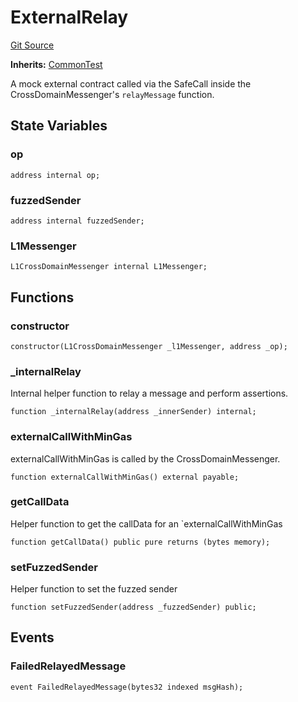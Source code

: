 # ExternalRelay
[Git Source](https://github.com/ethereum-optimism/optimism/blob/f7b73857601914eeea6fc4c1ba46ae99ca744d97/contracts/test/CrossDomainMessenger.t.sol)

**Inherits:**
[CommonTest](/contracts/test/CommonTest.t.sol/contract.CommonTest.md)

A mock external contract called via the SafeCall inside
the CrossDomainMessenger's `relayMessage` function.


## State Variables
### op

```solidity
address internal op;
```


### fuzzedSender

```solidity
address internal fuzzedSender;
```


### L1Messenger

```solidity
L1CrossDomainMessenger internal L1Messenger;
```


## Functions
### constructor


```solidity
constructor(L1CrossDomainMessenger _l1Messenger, address _op);
```

### _internalRelay

Internal helper function to relay a message and perform assertions.


```solidity
function _internalRelay(address _innerSender) internal;
```

### externalCallWithMinGas

externalCallWithMinGas is called by the CrossDomainMessenger.


```solidity
function externalCallWithMinGas() external payable;
```

### getCallData

Helper function to get the callData for an `externalCallWithMinGas


```solidity
function getCallData() public pure returns (bytes memory);
```

### setFuzzedSender

Helper function to set the fuzzed sender


```solidity
function setFuzzedSender(address _fuzzedSender) public;
```

## Events
### FailedRelayedMessage

```solidity
event FailedRelayedMessage(bytes32 indexed msgHash);
```

